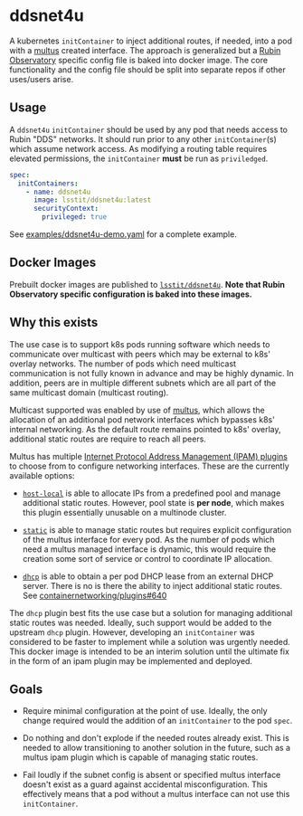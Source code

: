 ddsnet4u
========

A kubernetes `initContainer` to inject additional routes, if needed, into a pod
with a [multus](https://github.com/intel/multus-cni) created interface.  The
approach is generalized but a [Rubin Observatory](https://www.lsst.org/)
specific config file is baked into docker image.  The core functionality and
the config file should be split into separate repos if other uses/users arise.

Usage
-----

A `ddsnet4u` `initContainer` should be used by any pod that needs access to
Rubin "DDS" networks. It should run prior to any other `initContainer`(s) which
assume network access.  As modifying a routing table requires elevated
permissions, the `initContainer` **must** be run as `priviledged`.

```yaml
spec:
  initContainers:
    - name: ddsnet4u
      image: lsstit/ddsnet4u:latest
      securityContext:
        privileged: true
```

See [examples/ddsnet4u-demo.yaml](examples/ddsnet4u-demo.yaml) for a complete example.

Docker Images
-------------

Prebuilt docker images are published to
[`lsstit/ddsnet4u`](https://hub.docker.com/repository/registry-1.docker.io/lsstit/ddsnet4u/tags?page=1&ordering=last_updated).
**Note that Rubin Observatory specific configuration is baked into these
images.**

Why this exists
---------------

The use case is to support k8s pods running software which needs to communicate
over multicast with peers which may be external to k8s' overlay networks.  The
number of pods which need multicast communication is not fully known in advance
and may be highly dynamic.  In addition, peers are in multiple different
subnets which are all part of the same multicast domain (multicast routing).

Multicast supported was enabled by use of
[multus](https://github.com/intel/multus-cni), which allows the allocation of
an additional pod network interfaces which bypasses k8s' internal networking.
As the default route remains pointed to k8s' overlay, additional static routes
are require to reach all peers.

Multus has multiple [Internet Protocol Address Management (IPAM)
plugins](https://www.cni.dev/plugins/ipam/) to choose from to configure
networking interfaces. These are the currently available options:

* [`host-local`]( https://www.cni.dev/plugins/ipam/host-local/) is able to
  allocate IPs from a predefined pool and manage additional static routes.
  However, pool state is **per node**, which makes this plugin essentially
  unusable on a multinode cluster.

* [`static`](https://www.cni.dev/plugins/ipam/static/) is able to manage static
  routes but requires explicit configuration of the multus interface for every
  pod.  As the number of pods which need a multus managed interface is dynamic,
  this would require the creation some sort of service or control to coordinate
  IP allocation.

* [`dhcp`](https://www.cni.dev/plugins/ipam/dhcp/) is able to obtain a per pod
  DHCP lease from an external DHCP server.  There is no is there the ability to
  inject additional static routes. See
  [containernetworking/plugins#640](https://github.com/containernetworking/plugins/issues/640)

The `dhcp` plugin best fits the use case but a solution for managing additional
static routes was needed.  Ideally, such support would be added to the upstream
`dhcp` plugin.  However, developing an `initContainer` was considered to be
faster to implement while a solution was urgently needed.  This docker image is
intended to be an interim solution until the ultimate fix in the form of an
ipam plugin may be implemented and deployed.

Goals
-----

* Require minimal configuration at the point of use. Ideally, the only change required
  would the addition of an `initContainer` to the pod `spec`.

* Do nothing and don't explode if the needed routes already exist. This is
  needed to allow transitioning to another solution in the future, such as a
  multus ipam plugin which is capable of managing static routes.

* Fail loudly if the subnet config is absent or specified multus interface
  doesn't exist as a guard against accidental misconfiguration.  This
  effectively means that a pod without a multus interface can not use this
  `initContainer`.
